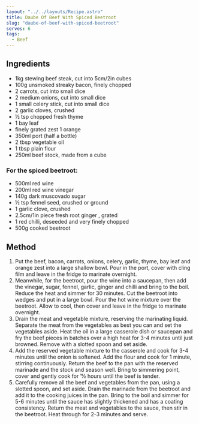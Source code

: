 ```yaml
---
layout: "../../layouts/Recipe.astro"
title: Daube Of Beef With Spiced Beetroot
slug: "daube-of-beef-with-spiced-beetroot"
serves: 6
tags:
  - Beef
---
```


## Ingredients

- 1kg stewing beef steak, cut into 5cm/2in cubes
- 100g unsmoked streaky bacon, finely chopped
- 2 carrots, cut into small dice
- 2 medium onions, cut into small dice
- 1 small celery stick, cut into small dice
- 2 garlic cloves, crushed
- ½ tsp chopped fresh thyme
- 1 bay leaf
- finely grated zest 1 orange
- 350ml port (half a bottle)
- 2 tbsp vegetable oil
- 1 tbsp plain flour
- 250ml beef stock, made from a cube

### For the spiced beetroot:

- 500ml red wine
- 200ml red wine vinegar
- 140g dark muscovado sugar
- ½ tsp fennel seed, crushed or ground
- 1 garlic clove, crushed
- 2.5cm/1in piece fresh root ginger , grated
- 1 red chilli, deseeded and very finely chopped
- 500g cooked beetroot

## Method

1. Put the beef, bacon, carrots, onions, celery, garlic, thyme, bay leaf and orange zest into a large shallow bowl. Pour in the port, cover with cling film and leave in the fridge to marinate overnight.
1. Meanwhile, for the beetroot, pour the wine into a saucepan, then add the vinegar, sugar, fennel, garlic, ginger and chilli and bring to the boil. Reduce the heat and simmer for 30 minutes. Cut the beetroot into wedges and put in a large bowl. Pour the hot wine mixture over the beetroot. Allow to cool, then cover and leave in the fridge to marinate overnight.
1. Drain the meat and vegetable mixture, reserving the marinating liquid. Separate the meat from the vegetables as best you can and set the vegetables aside. Heat the oil in a large casserole dish or saucepan and fry the beef pieces in batches over a high heat for 3-4 minutes until just browned. Remove with a slotted spoon and set aside.
1. Add the reserved vegetable mixture to the casserole and cook for 3-4 minutes until the onion is softened. Add the flour and cook for 1 minute, stirring continuously. Return the beef to the pan with the reserved marinade and the stock and season well. Bring to simmering point, cover and gently cook for 11⁄2 hours until the beef is tender.
1. Carefully remove all the beef and vegetables from the pan, using a slotted spoon, and set aside. Drain the marinade from the beetroot and add it to the cooking juices in the pan. Bring to the boil and simmer for 5-6 minutes until the sauce has slightly thickened and has a coating consistency. Return the meat and vegetables to the sauce, then stir in the beetroot. Heat through for 2-3 minutes and serve.
